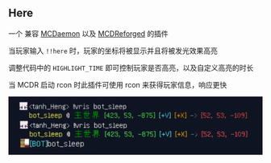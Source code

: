 Here
-------

一个 兼容 [MCDaemon](https://github.com/kafuuchino-desu/MCDaemon) 以及 [MCDReforged](https://github.com/Fallen-Breath/MCDReforged) 的插件

当玩家输入 `!!here` 时，玩家的坐标将被显示并且将被发光效果高亮

调整代码中的 `HIGHLIGHT_TIME` 即可控制玩家是否高亮，以及自定义高亮的时长

当 MCDR 启动 rcon 时此插件可使用 rcon 来获得玩家信息，响应更快

![example](https://raw.githubusercontent.com/TISUnion/Here/MCDR/img.png)
